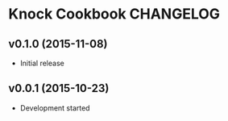 Knock Cookbook CHANGELOG
========================

v0.1.0 (2015-11-08)
-------------------
- Initial release

v0.0.1 (2015-10-23)
-------------------
- Development started
